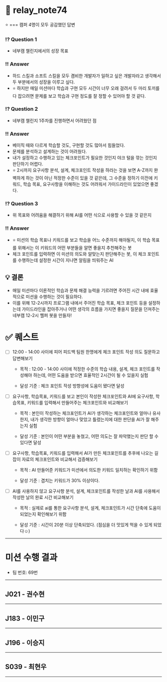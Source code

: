# 📒 relay_note74

⭐ === 캠퍼 4명이 모두 공감했던 답변

### ⁉️ Question 1

- 네부캠 챌린지에서의 성장 목표

### ‼️ Answer

- 하드 스킬과 소프트 스킬을 모두 겸비한 개발자가 일하고 싶은 개발자라고 생각해서 두 부분에서의 성장을 이루고 싶다.
- ⭐ 하지만 매일 미션마다 학습과 구현 모두 시간이 너무 오래 걸려서 두 마리 토끼를 다 잡으려면 문제를 보고 학습과 구현 정도를 잘 정할 수 있어야 할 것 같다.

### ⁉️ Question 2

- 네부캠 챌린지 1주차를 진행하면서 어려웠던 점

### ‼️ Answer

- 베이직 때와 다르게 학습할 것도, 구현할 것도 많아서 힘들었다.
- 문제를 분석하고 설계하는 것이 어려웠다.
- 내가 설정하고 수행하고 있는 체크포인트가 필요한 것인지 야크 털을 깎는 것인지 판단하기 어렵다.
- ⭐ 2시까지 요구사항 분석, 설계, 체크포인트 작성을 하라는 것을 보면 A-Z까지 완벽하게 하는 것이 아닌 적정한 수준이 있을 것 같은데, 그 수준을 정하기 이전에 키워드, 학습 목표, 요구사항을 이해하는 것도 어려워서 가이드라인이 있었으면 좋겠다.

### ⁉️ Question 3

- 위 목표와 어려움을 해결하기 위해 AI를 어떤 식으로 사용할 수 있을 것 같은지

### ‼️ Answer

- ⭐ 미션의 학습 목표나 키워드를 보고 학습을 어느 수준까지 해야될지, 이 학습 목표를 위해서는 이 키워드의 어떤 부분들을 알면 좋을지 추천해주는 봇
- 체크 포인트를 입력하면 이 미션의 의도와 알맞는지 판단해주는 봇, 이 체크 포인트를 수행하는데 설정한 시간이 지나면 알림을 띄워주는 AI

## 💡 결론

- 매일 미션마다 이론적인 학습과 문제 해결 능력을 기르려면 주어진 시간 내에 효율적으로 미션을 수행하는 것이 필요하다.
- 이를 위해 12-2시까지 프로그램 내에서 주어진 학습 목표, 체크 포인트 등을 설정하는데 가이드라인을 잡아주거나 어떤 생각의 흐름을 가지면 좋을지 질문을 던져주는 네부캠 12-2시 헬퍼 봇을 만들자!

# ✅ 퀘스트

- [ ] 12:00 - 14:00 사이에 피어 피드백 팀원 한명에게 체크 포인트 작성 의도 질문하고 답변해보기

  - 목적 : 12:00 - 14:00 사이에 적정한 수준의 학습 내용, 설계, 체크 포인트를 작성해야 하는데, 어떤 도움을 받으면 효율적인 2시간이 될 수 있을지 실험

  - 달성 기준 : 체크 포인트 작성 방향성에 도움이 됐다면 달성

- [ ] 요구사항, 학습목표, 키워드를 보고 본인이 작성한 체크포인트와 AI에 요구사항, 학습목표, 키워드를 입력해서 만들어주는 체크포인트와 비교해보기

  - 목적 : 본인이 작성하는 체크포인트가 AI가 생각하는 체크포인트와 얼마나 유사한지, 내가 생각한 방향이 얼마나 맞았고 틀렸는지에 대한 판단을 AI가 잘 해주는지 실험

  - 달성 기준 : 본인이 어떤 부분을 놓쳤고, 어떤 의도는 잘 파악했는지 판단 할 수 있다면 달성

- [ ] 요구사항, 학습목표, 키워드를 입력해서 AI가 만든 체크포인트를 추후에 나오는 길잡이 자료의 체크포인트와 비교해서 검증해보기

  - 목적 : AI 만들어준 키워드가 미션에서 의도한 키워드 일치하는 확인하기 위함

  - 달성 기준 : 겹치는 키워드가 30% 이상이다.

- [ ] AI를 사용하지 않고 요구사항 분석, 설계, 체크포인트를 작성한 날과 AI를 사용해서 작성한 날의 완료 시간 비교해보기

  - 목적 : 실제로 ai를 통한 요구사항 분석, 설계, 체크포인트가 시간 단축에 도움이 되었는지 확인해보기 위함

  - 달성 기준 : 시간이 20분 이상 단축되었다. (점심을 더 맛있게 먹을 수 있게 되었다☺️)

---

# 미션 수행 결과
- 팀 번호: 69번
---
## J021 - 권수현

---
## J183 - 이민구

---
## J196 - 이승지

---
## S039 - 최현우




---
